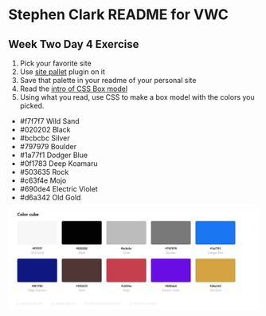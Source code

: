 # Stephen Clark README for VWC

## Week Two Day 4 Exercise

1. Pick your favorite site
2. Use [site pallet](http://palette.site/) plugin on it
3. Save that palette in your readme of your personal site
4. Read the [intro of CSS Box model](https://developer.mozilla.org/en-US/docs/Web/CSS/CSS_Box_Model/Introduction_to_the_CSS_box_model)
5. Using what you read, use CSS to make a box model with the colors you picked.
- #f7f7f7 Wild Sand
- #020202 Black
- #bcbcbc Silver
- #797979 Boulder
- #1a77f1 Dodger Blue
- #0f1783 Deep Koamaru
- #503635 Rock
- #c63f4e Mojo
- #690de4 Electric Violet
- #d6a342 Old Gold

![site-pallette screenshot using YouTube colors](images/site-pallette.JPG)
